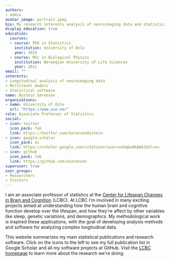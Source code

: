 ```yaml
---
authors:
- admin
avatar_image: portrait.jpeg
bio: My research interests analysis of neuroimaging data and statistical software development.
display_education: true
education:
  courses:
  - course: PhD in Statistics
    institution: University of Oslo
    year: 2015
  - course: MSc in Biological Physics
    institution: Norwegian University of Life Sciences
    year: 2011
email: ""
interests:
- Longitudinal analysis of neuroimaging data
- Multilevel models
- Statistical software
name: Øystein Sørensen
organizations:
- name: University of Oslo
  url: "https://www.uio.no/"
role: Associate Professor of Statistics
social:
- icon: twitter
  icon_pack: fab
  link: https://twitter.com/SorensenOystein
- icon: google-scholar
  icon_pack: ai
  link: https://scholar.google.com/citations?user=neOqbw0AAAAJ&hl=sv
- icon: github
  icon_pack: fab
  link: https://github.com/osorensen
superuser: true
user_groups:
- Researchers
- Visitors
---
```


I am an associate professor of statistics at the [Center for Lifespan Changes in Brain and Cognition](https://www.oslobrains.no/) (LCBC). At LCBC I'm involved in many exciting projects aimed at understanding how the human brain and cognitive function develop over the lifespan, and how they're affect by other variables like sleep, genetic variations, and demographics. My methodological work is inspired these applications, with the goal of developing analysis methods and software for analyzing complex longitudinal data.

This website summarizes my main statistical publications and research software. Click on the icons to the left to see my full publication list in Google Scholar and all my software projects at GitHub. Visit the [LCBC homepage](https://www.oslobrains.no/) to learn more about the research we're doing.
